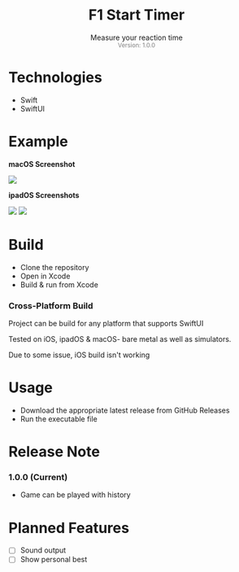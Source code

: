 <div align="center"><h1>F1 Start Timer</h1></div>

<div align="center">Measure your reaction time</div>
<div align="center" style="color: grey"><sub>Version: 1.0.0</sub></div>

# Technologies

- Swift
- SwiftUI

# Example

**macOS Screenshot**

![](https://i.ibb.co/KKF5pW7/Screenshot-2024-07-14-at-22-18-15.png)

**ipadOS Screenshots**

![](https://i.ibb.co/RgZzDMb/Screenshot-2024-07-14-at-22-20-19.png)
![](https://i.ibb.co/6gjX4nG/Screenshot-2024-07-14-at-22-21-00.png)


# Build

- Clone the repository
- Open in Xcode
- Build & run from Xcode


### Cross-Platform Build

Project can be build for any platform that supports SwiftUI

Tested on iOS, ipadOS & macOS- bare metal as well as simulators. 

Due to some issue, iOS build isn't working


# Usage

- Download the appropriate latest release from GitHub Releases
- Run the executable file


# Release Note


### 1.0.0 (Current)

- Game can be played with history

# Planned Features

- [ ] Sound output
- [ ] Show personal best
